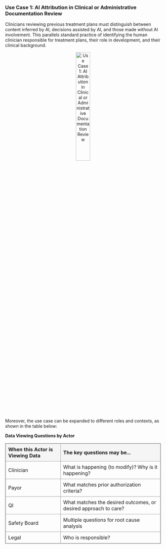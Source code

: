 ### Use Case 1: AI Attribution in Clinical or Administrative Documentation Review

Clinicians reviewing previous treatment plans must distinguish between content inferred by AI, decisions assisted by AI, and those made without AI involvement. This parallels standard practice of identifying the human clinician responsible for treatment plans, their role in development, and their clinical background.

<p align="center">
    <img src="./uc1_attribution.png" alt="Use Case 1: AI Attribution in Clinical or Administrative Documentation Review" style="width: 30%; float: none; vertical-align: middle;"/>
</p>

Moreover, the use case can be expanded to different roles and contexts, as shown in the table below:

<style>
table {
    border-collapse: collapse;
    width: 100%;
}

table, th, td {
    border: 1px solid #999999;
}

th, td {
    padding: 8px;
    text-align: left;
}

th {
    background-color: #f5f5f5;
}
</style>

**Data Viewing Questions by Actor**

| When this Actor is Viewing Data | The key questions may be... |
|--------------------------------|----------------------------|
| Clinician | What is happening (to modify)? Why is it happening? |
| Payor | What matches prior authorization criteria? |
| QI | What matches the desired outcomes, or desired approach to care? |
| Safety Board | Multiple questions for root cause analysis |
| Legal | Who is responsible? |
